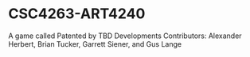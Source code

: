 # CSC4263-ART4240
A game called Patented by TBD Developments
Contributors: Alexander Herbert, Brian Tucker, Garrett Siener, and Gus Lange
